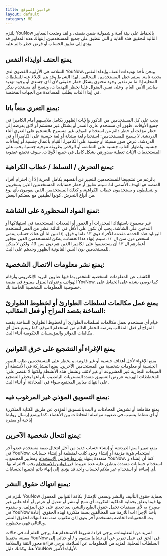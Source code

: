 ```yaml
---
title: قوانين الموقع
layout: default
category: ME
---
```

يلتزم YouNow بالحفاظ على بيئة آمنة و شمولية ضمن منصته، و لقد وضعت المعايير التالية لتحقيق هذه الغاية و التي تنطبق على جميع المستخدمين. إنتهاك هذه المعايير قد يؤدي إلى تعليق الحساب أو فرض حظر دائم عليه.

## يمنع العنف اوايذاء النفس

السلامة هي الأولوية القصوى لدى YouNow، ونحن نأخذ تهديدات العنف وإيذاء النفس بجدية تامة. سيتم حظر المستخدمين المخالفين لهذا الشرط وقد يتم الإبلاغ عنه للسلطات المحلية إذا ما تم تقدير وجود محتوى يشكل خطر حقيقي لأي أذى جسدي أو وجود تهديد مباشر للأمن العام. وعلى نفس المنوال فإننا نحظر التهديدات، وننصح أي مستخدم يفكر في إيذاء الذات بطلب المساعدة من الجهات المختصة. 

## يمنع التعري منعاً باتا:

يجب على كل المستخدمين من الذكور والإناث الظهور بكامل ملابسهم أمام الكاميرا في جميع الأوقات. ظهور أي مستخدم عاري الصدر أو بشكل غير محتشم أو لائق يعرضه إلى حظر مؤقت أو حظر دائم من استخدام الموقع.
غير مسموح بالتشجيع على التعري أثناء الدردشة.
لا يسمح للمستخدمين:
استخدام لغة مبتذلة  أو لغة جنسية على الكاميرا أو في الدردشة.
عرض صور مسيئة أو جنسية على الكاميرا.
القيام بأعمال جنسية أو إيحاءات جنسية، واظهار ألعاب جنسية على الشاشة، أو الرقص بطريقة موحية جنسيا.
يجب على المستخدمات الإناث تغطية صدورهن بشكل كامل في جميع الأوقات. سوف تخضع عضوية 

## يمنع التحرش / التسلط / خطاب الكراهية:

بالرغم من تشجيعنا للمستخدمين للتعبير عن أنفسهم بكامل الحرية إلا أن احترام أفراد المنصة هو الهدف الأسمى لنا. سيتم تعليق أو حظر حسابات المستخدمين الذين يسخرون و يتسلطون و يستخدمون خطاب الكراهية، و كذلك المستخدمين الذين يقومون بأي نوع من أنواع التحرش. كونوا لطيفين مع بعضكم البعض. 

## تمنع المواد المحظورة على الشاشة: 

غير مسموح باستهلاك المخدرات أو الخمور أو المعدات المستخدمة في استهلاكها أو التدخين على الشاشة.
يجب أن تكون على الأقل في الثالثة عشر من العمر لتستخدم اليوناو:
هذه الخدمة مقدمة للأفراد ذوي ١٣ عاما و فوق. إذا تبين لنا أن هناك حساب ينتمي لشخص دون سن ال ١٣، سيتم إنهاء هذا الحساب. يمكن للمستخدمين الذين تتجاوز أعمارهم  ال ١٣ أن يستضيفوا على الكاميرا الذين هم دون سن 13، ولكن لا يمكن للمستخدمين دون السن القانونية  الظهور وحدهم على البث.

## يمنع نشر معلومات الاتصال الشخصية: 

الكشف عن المعلومات الشخصية للشخص بما فيها عناوين البريد الإلكتروني وأرقام الهواتف وعنوان المنزل ممنوع في منصة YouNow. كما نوصي بشدة على الحفاظ على خصوصية المعلومات الشخصية الخاصة بك.

## يمنع عمل مكالمات لسلطات الطوارئ أو لخطوط الطوارئ الساخنة بقصد المزاح أو فعل المقالب: 

قيام أي مستخدم بعمل مكالمات لسلطات الطوارئ أو لخطوط الطوارئ الساخنة بقصد المزاح أو فعل المقالب يعرضه للحظر الدائم من استخدام الموقع. كما ويمنع عمل أي مكالمات للدوائر والمؤسسات الحكومية أثناء البث.

## يمنع الإغراء أو التشجيع على خرق القوانين   

يمنع الإغواء لأجل أهداف جنسية أو غير قانونية. و يحظر على المستخدمين طلب الصور الجنسية أو معلومات شخصية من المستخدمين الآخرين.
يمنع المشاركة في الأنشطة أو المبيعات التجارية غير المشروعة أو غير لائقة. وتشمل هذه الأنشطة ولكنها لا تقتصر على: 
المخططات الهرمية
عروض التسويق متعدد المستويات
اليانصيب بأنواعها
يحظر التشجيع على انتهاك معايير المجتمع سواء في المحادثة أو أثناء البث.

## يمنع التسويق المؤذي غير المرغوب فيه:  

يمنع مقاطعة أو تشويش المحادثات و البث بالتسويق المؤذي عن طريق الكتابة المتكررة أو أي نشاط يتسبب في صعوبة مواصلة المحادثات بين الأعضاء. كما ويمنع إرسال روابط إباحية أو مضرة

## يمنع انتحال شخصية الآخرين:   
يمنع تغيير اسم الدردشة أو إنشاء حساب جديد من أجل انتحال صفة مستخدم عضو آخر في YouNow. استخدام هوية مزيفة أو إنشاء وجود كاذب لمنظمة أو إنشاء حسابات متعددة ينتهك [شروط قوانين الاستخدام](/policy/ar/terms)  ومعايير المجتمع بـ YouNow، كما أن إنشاء و استخدام حسابات متعددة ينطبق عليه عدة شروط في[ قوانين الاستخدام](/policy/ar/terms) يجب الالتزام بها. أي إساءة أو استخدام غير ملائم لحساب واحد قد يؤدي إلى إنهاء دائم لجميع الحسابات.  

## يمنع انتهاك حقوق النشر:   

نلتزم في YouNow بحماية حقوق التأليف والنشر ونسعى للإمتثال بكافة القوانين المعمول بها فيما يتعلق بحماية الملكية الفكرية. أي نسخ أو نشر أو تعديل أو عرض أو أداء علني غير مصرح به لأي مصنفات تحمل حقوق الطبع والنشر، يعد تعدي على حق المؤلف، و سنقوم في YouNow بأخذ الإجراءات اللازمة ضد المخالفين بصفة متكررة لهذه الحقوق. إعادة بث المحتويات الخاصة بمستخدم آخر بدون إذن مكتوب منه، تعد انتهاك لحقوق النشر وبالتالي فهي محظورة.


لمزيد من المعلومات، يرجى قراءة شروط الاستخدام هنا.
يرجى العلم أنه في حالات معينة، يحتفظ YouNow في الحق في عمل تقرير عن أي نشاط مشبوه و / أو جنائي إلى السلطات المحلية.
لمزيد من المعلومات عن السلامة، يرجى قراءة محور الثقة والسلامة هنا، وكذلك دليل YouNow لأولياء الأمور.






